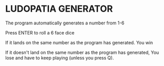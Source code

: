 # LUDOPATIA GENERATOR

The program automatically generates a number from 1-6

Press ENTER to roll a 6 face dice

If it lands on the same number as the program has generated. You win

If it doesn't land on the same number as the program has generated, You lose and have to keep playing (unless you press Q).
